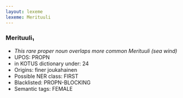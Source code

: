 ```yaml
---
layout: lexeme
lexeme: Merituuli
---
```


###  Merituuli₁

* _This rare proper noun overlaps more common *Merituuli* (sea wind)_
* UPOS:  PROPN
* in KOTUS dictionary under:  24
* Origins: finer joukahainen 
* Possible NER class:  FIRST
* Blacklisted:  PROPN-BLOCKING
* Semantic tags:  FEMALE

